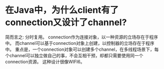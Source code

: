 
# 在Java中，为什么client有了connection又设计了channel?
简而言之: 分时复用。
connection作为连接对象，以一种资源的立场存在于程序中。
而channel可以基于connection对象上创建，以控制器的立场存在于程序中。
重点是，一个connection对象可以创建多个channel，在多线程场景下，每个channel可以独立做自己的事，不会互相干预，却都只需要使用同一个connection资源。
这种设计很像WIFI6。
